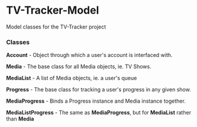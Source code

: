 TV-Tracker-Model
================

Model classes for the TV-Tracker project

### Classes

__Account__ - Object through which a user's account is interfaced with.

__Media__ - The base class for all Media objects, ie. TV Shows.

__MediaList__ - A list of Media objects, ie. a user's queue

__Progress__ - The base class for tracking a user's progress in any given show.

__MediaProgress__ - Binds a Progress instance and Media instance together.

__MediaListProgress__ - The same as __MediaProgress__, but for __MediaList__ rather than __Media__


